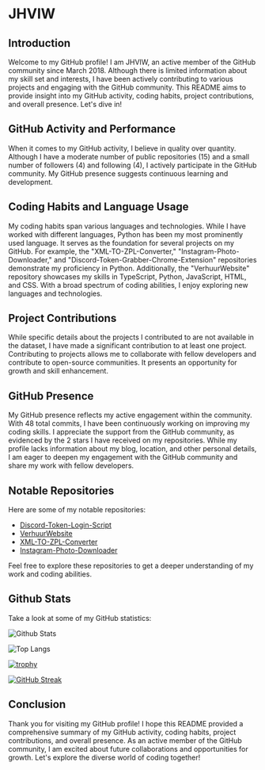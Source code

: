 # JHVIW

## Introduction

Welcome to my GitHub profile! I am JHVIW, an active member of the GitHub community since March 2018. Although there is limited information about my skill set and interests, I have been actively contributing to various projects and engaging with the GitHub community. This README aims to provide insight into my GitHub activity, coding habits, project contributions, and overall presence. Let's dive in!

## GitHub Activity and Performance

When it comes to my GitHub activity, I believe in quality over quantity. Although I have a moderate number of public repositories (15) and a small number of followers (4) and following (4), I actively participate in the GitHub community. My GitHub presence suggests continuous learning and development.

## Coding Habits and Language Usage

My coding habits span various languages and technologies. While I have worked with different languages, Python has been my most prominently used language. It serves as the foundation for several projects on my GitHub. For example, the "XML-TO-ZPL-Converter," "Instagram-Photo-Downloader," and "Discord-Token-Grabber-Chrome-Extension" repositories demonstrate my proficiency in Python. Additionally, the "VerhuurWebsite" repository showcases my skills in TypeScript, Python, JavaScript, HTML, and CSS. With a broad spectrum of coding abilities, I enjoy exploring new languages and technologies.

## Project Contributions

While specific details about the projects I contributed to are not available in the dataset, I have made a significant contribution to at least one project. Contributing to projects allows me to collaborate with fellow developers and contribute to open-source communities. It presents an opportunity for growth and skill enhancement.

## GitHub Presence

My GitHub presence reflects my active engagement within the community. With 48 total commits, I have been continuously working on improving my coding skills. I appreciate the support from the GitHub community, as evidenced by the 2 stars I have received on my repositories. While my profile lacks information about my blog, location, and other personal details, I am eager to deepen my engagement with the GitHub community and share my work with fellow developers.

## Notable Repositories

Here are some of my notable repositories:

- [Discord-Token-Login-Script](https://github.com/JHVIW/Discord-Token-Login-Script)
- [VerhuurWebsite](https://github.com/JHVIW/VerhuurWebsite)
- [XML-TO-ZPL-Converter](https://github.com/JHVIW/XML-TO-ZPL-Converter)
- [Instagram-Photo-Downloader](https://github.com/JHVIW/Instagram-Photo-Downloader)

Feel free to explore these repositories to get a deeper understanding of my work and coding abilities.

## Github Stats

Take a look at some of my GitHub statistics:

![Github Stats](https://github-readme-stats.vercel.app/api?username=JHVIW)

![Top Langs](https://github-readme-stats.vercel.app/api/top-langs/?username=JHVIW)

[![trophy](https://github-profile-trophy.vercel.app/?username=JHVIW)](https://github.com/JHVIW)

[![GitHub Streak](https://streak-stats.demolab.com/?user=JHVIW)](https://git.io/streak-stats)


## Conclusion

Thank you for visiting my GitHub profile! I hope this README provided a comprehensive summary of my GitHub activity, coding habits, project contributions, and overall presence. As an active member of the GitHub community, I am excited about future collaborations and opportunities for growth. Let's explore the diverse world of coding together!

